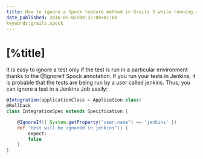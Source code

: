 ```yaml
---
title: How to ignore a Spock feature method in Grails 3 while running on Jenkins
date_published: 2016-05-02T09:32:00+01:00
keywords:grails,spock
---
```


# [%title]

It is easy to ignore a test only if the test is run in a particular environment thanks to the @IgnoreIf Spock annotation. If you run your tests in Jenkins, it is probable that the tests are being run by a user called jenkins. Thus, you can ignore a test in a Jenkins Job easily:

```groovy
@Integration(applicationClass = Application.class)
@Rollback
class IntegrationSpec extends Specification {

    @IgnoreIf({ System.getProperty("user.name") == 'jenkins' })
    def "test will be ignored in jenkins"() {
        expect:
        false
    }
}
```